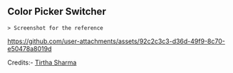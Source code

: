 ## Color Picker Switcher

    > Screenshot for the reference

https://github.com/user-attachments/assets/92c2c3c3-d36d-49f9-8c70-e50478a8019d


Credits:- [Tirtha Sharma](https://github.com/genze121 "Tirtha Sharma")

